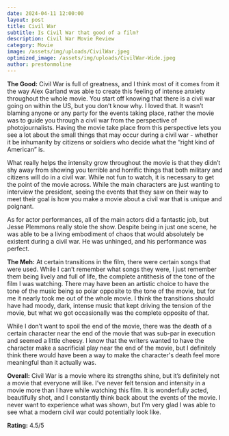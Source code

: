 ```yaml
---
date: 2024-04-11 12:00:00
layout: post
title: Civil War
subtitle: Is Civil War that good of a film?
description: Civil War Movie Review
category: Movie
image: /assets/img/uploads/CivilWar.jpeg
optimized_image: /assets/img/uploads/CivilWar-Wide.jpeg
author: prestonmoline
---
```


**The Good:**
Civil War is full of greatness, and I think most of it comes from it the way Alex Garland was able to create this feeling of intense anxiety throughout the whole movie. You start off knowing that there is a civil war going on within the US, but you don’t know why. I loved that. It wasn’t blaming anyone or any party for the events taking place, rather the movie was to guide you through a civil war from the perspective of photojournalists. Having the movie take place from this perspective lets you see a lot about the small things that may occur during a civil war - whether it be inhumanity by citizens or soldiers who decide what the “right kind of American” is.

What really helps the intensity grow throughout the movie is that they didn’t shy away from showing you terrible and horrific things that both military and citizens will do in a civil war. While not fun to watch, it is necessary to get the point of the movie across. While the main characters are just wanting to interview the president, seeing the events that they saw on their way to meet their goal is how you make a movie about a civil war that is unique and poignant. 

As for actor performances, all of the main actors did a fantastic job, but Jesse Plemmons really stole the show. Despite being in just one scene, he was able to be a living embodiment of chaos that would absolutely be existent during a civil war. He was unhinged, and his performance was perfect. 

**The Meh:**
At certain transitions in the film, there were certain songs that were used. While I can’t remember what songs they were, I just remember them being lively and full of life, the complete antithesis of the tone of the film I was watching. There may have been an artistic choice to have the tone of the music being so polar opposite to the tone of the movie, but for me it nearly took me out of the whole movie. I think the transitions should have had moody, dark, intense music that kept driving the tension of the movie, but what we got occasionally was the complete opposite of that.

While I don’t want to spoil the end of the movie, there was the death of a certain character near the end of the movie that was sub-par in execution and seemed a little cheesy. I know that the writers wanted to have the character make a sacrificial play near the end of the movie, but I definitely think there would have been a way to make the character's death feel more meaningful than it actually was.  

**Overall:**
Civil War is a movie where its strengths shine, but it’s definitely not a movie that everyone will like. I’ve never felt tension and intensity in a movie more than I have while watching this film. It is wonderfully acted, beautifully shot, and I constantly think back about the events of the movie. I never want to experience what was shown, but I’m very glad I was able to see what a modern civil war could potentially look like.

**Rating:**
4.5/5
